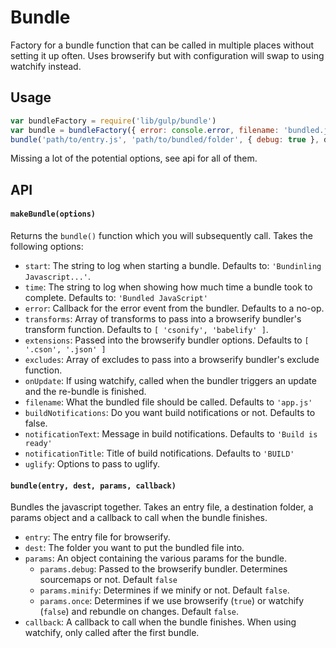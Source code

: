 Bundle
======

Factory for a bundle function that can be called in multiple places without setting it up often. Uses browserify but with configuration will swap to using watchify instead.

[csonify]: http://npmjs.com/csonify
[babelify]: http://npmjs.com/babelify

Usage
-----

```javascript
var bundleFactory = require('lib/gulp/bundle')
var bundle = bundleFactory({ error: console.error, filename: 'bundled.js' })
bundle('path/to/entry.js', 'path/to/bundled/folder', { debug: true }, done)
```

Missing a lot of the potential options, see api for all of them.

API
---

#### `makeBundle(options)` ####

Returns the `bundle()` function which you will subsequently call. Takes the following options:

* `start`: The string to log when starting a bundle. Defaults to: `'Bundinling Javascript...'`.
* `time`: The string to log when showing how much time a bundle took to complete. Defaults to: `'Bundled JavaScript'`
* `error`: Callback for the error event from the bundler. Defaults to a no-op.
* `transforms`: Array of transforms to pass into a browserify bundler's transform function. Defaults to `[ 'csonify', 'babelify' ]`.
* `extensions`: Passed into the browserify bundler options. Defaults to `[ '.cson', '.json' ]`
* `excludes`: Array of excludes to pass into a browserify bundler's exclude function.
* `onUpdate`: If using watchify, called when the bundler triggers an update and the re-bundle is finished.
* `filename`: What the bundled file should be called. Defaults to `'app.js'`
* `buildNotifications`: Do you want build notifications or not. Defaults to false.
* `notificationText`: Message in build notifications. Defaults to `'Build is ready'`
* `notificationTitle`: Title of build notifications. Defaults to `'BUILD'`
* `uglify`: Options to pass to uglify.

#### `bundle(entry, dest, params, callback)` ####

Bundles the javascript together. Takes an entry file, a destination folder, a params object and a callback to call when the bundle finishes.

* `entry`: The entry file for browserify.
* `dest`: The folder you want to put the bundled file into.
* `params`: An object containing the various params for the bundle.
    * `params.debug`: Passed to the browserify bundler. Determines sourcemaps or not. Default `false`
    * `params.minify`: Determines if we minify or not. Default `false`.
    * `params.once`: Determines if we use browserify (`true`) or watchify (`false`) and rebundle on changes. Default `false`.
* `callback`: A callback to call when the bundle finishes. When using watchify, only called after the first bundle.

